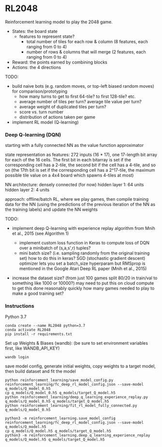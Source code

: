 # RL2048

Reinforcement learning model to play the 2048 game.

- States: the board state
  - features to represent state?
    - total number of tiles for each row & column (8 features, each ranging from 0 to 4)
    - number of rows & columns that will merge (2 features, each ranging from 0 to 4)
- Reward: the points earned by combining blocks
- Actions: the 4 directions

TODO:
- build naive bots (e.g. random moves, or top-left biased random moves) for comparison/prototyping
  - how many turns to get to first 64-tile? to first 128-tile? etc.
  - average number of tiles per turn? average tile value per turn?
  - average weight of duplicated tiles per turn?
  - score vs. turn number
  - distribution of actions taken per game
- implement RL model (Q-learning)


### Deep Q-learning (DQN)
starting with a fully connected NN as the value function approximator

state representation as features:
272 inputs (16 * 17), one 17-length bit array for each
of the 16 cells. The first bit in each bitarray is set if the corresponding cell has a 2-tile,
the second bit if the cell has a 4-tile, and so on (the 17th bit is set if the corresponding cell
has a 2^17-tile, the maximum possible tile value on a 4x4 board which spawns 4-tiles at most)

NN architecture: densely connected (for now)
hidden layer 1: 64 units
hidden layer 2: 4 units

approach:
offline/batch RL, where we play games, then compile training data for the NN
(using the predictions of the previous iteration of the NN as the training labels)
and update the NN weights

TODO:
- implement deep Q-learning with experience replay algorithm from Mnih et al., 2015 (see Algorithm 1)
  - implement custom loss function in Keras to compute loss of DQN over a minibatch of (s,a,s',r) tuples?
  - mini batch size? (i.e. sampling randomly from the original training set)
how to do this in keras?
SGD (stochastic gradient descent) optimizer lets you set a batch_size hyperparam
but RMSprop is mentioned in the Google Atari Deep RL paper (Mnih et al., 2015)

- increase the dataset size? (from just 100 games split 80/20 in train/val to something like 1000 or 10000?)
may need to put this on cloud compute to get this done reasonably quickly
how many games needed to play to make a good training set?



### Instructions

Python 3.7
```
conda create --name RL2048 python=3.7
conda activate RL2048
pip install -r requirements.txt
```

Set up Weights & Biases (wandb): (be sure to set environment variables first, like WANDB_API_KEY)
```
wandb login
```

save model config, generate initial weights, copy weights to a target model,
then build dataset and fit the model
```
python reinforcement_learning/save_model_config.py reinforcement_learning/fc_deep_rl_model_config.json --save-model q_models/Q_model_0.h5
cp q_models/Q_model_0.h5 q_models/target_Q_model.h5
python reinforcement_learning/deep_q_learning_experience_replay.py q_models/Q_model_0.h5 q_models/target_Q_model.h5
python reinforcement_learning/fit_rl_model_fully_connected.py q_models/Q_model_0.h5
```


```
python3 -m reinforcement_learning.save_model_config reinforcement_learning/fc_deep_rl_model_config.json --save-model q_models/Q_model.h5
cp q_models/Q_model.h5 q_models/target_Q_model.h5
python3 -m reinforcement_learning.deep_q_learning_experience_replay q_models/Q_model.h5 q_models/target_Q_model.h5

```